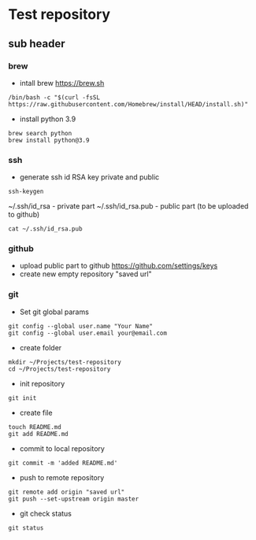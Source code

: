 # Test repository

## sub header

### brew

* intall brew https://brew.sh

```
/bin/bash -c "$(curl -fsSL https://raw.githubusercontent.com/Homebrew/install/HEAD/install.sh)"
```

* install python 3.9

```
brew search python
brew install python@3.9
```

### ssh

* generate ssh id RSA key private and public

```
ssh-keygen
```

~/.ssh/id_rsa - private part
~/.ssh/id_rsa.pub - public part (to be uploaded to github)

```
cat ~/.ssh/id_rsa.pub
```

### github

* upload public part to github https://github.com/settings/keys
* create new empty repository "saved url"

### git

* Set git global params 
```
git config --global user.name "Your Name"
git config --global user.email your@email.com

```

* create folder
```
mkdir ~/Projects/test-repository
cd ~/Projects/test-repository
```

* init repository
```
git init
```

* create file
```
touch README.md
git add README.md
```

* commit to local repository
```
git commit -m 'added README.md'

```

* push to remote repository
```
git remote add origin "saved url"
git push --set-upstream origin master

```

* git check status

```
git status

```